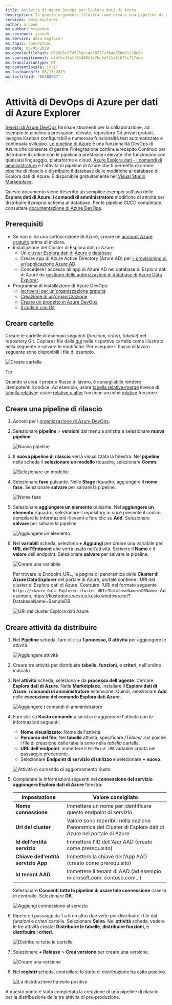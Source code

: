 ```yaml
---
title: Attività di Azure DevOps per Esplora dati di Azure
description: In questo argomento illustra come creare una pipeline di rilascio e distribuire
services: data-explorer
author: orspod
ms.author: orspodek
ms.reviewer: jasonh
ms.service: data-explorer
ms.topic: conceptual
ms.date: 05/05/2019
ms.openlocfilehash: 0628d5c07d7258cc4d68727c364e65bd81c78e8e
ms.sourcegitcommit: d4dfbc34a1f03488e1b7bc5e711a11b72c717ada
ms.translationtype: MT
ms.contentlocale: it-IT
ms.lasthandoff: 06/13/2019
ms.locfileid: "66388987"
---
```

# <a name="azure-devops-task-for-azure-data-explorer"></a>Attività di DevOps di Azure per dati di Azure Explorer

[Servizi di Azure DevOps](https://azure.microsoft.com/services/devops/) fornisce strumenti per la collaborazione, ad esempio le pipeline a prestazioni elevate, repository Git privati gratuiti, lavagne Kanban configurabili e numerose funzionalità test automatizzate e continuata sviluppo. [Le pipeline di Azure](https://azure.microsoft.com/services/devops/pipelines/) è una funzionalità DevOps di Azure che consente di gestire l'integrazione continua/recapito Continuo per distribuire il codice con le pipeline a prestazioni elevate che funzionano con qualsiasi linguaggio, piattaforme e cloud.
[Azure Esplora dati - i comandi di amministratore](https://marketplace.visualstudio.com/items?itemName=Azure-Kusto.PublishToADX) è l'attività di pipeline di Azure che ti permette di creare pipeline di rilascio e distribuire il database delle modifiche ai database di Esplora dati di Azure. È disponibile gratuitamente nel [Visual Studio Marketplace](https://marketplace.visualstudio.com/).

Questo documento viene descritto un semplice esempio sull'uso delle **Esplora dati di Azure: i comandi di amministratore** modifiche di attività per distribuire il proprio schema al database. Per le pipeline CI/CD completate, consultare [documentazione di Azure DevOps](/azure/devops/user-guide/what-is-azure-devops?view=azure-devops#vsts).

## <a name="prerequisites"></a>Prerequisiti

* Se non si ha una sottoscrizione di Azure, creare un [account Azure gratuito](https://azure.microsoft.com/free/) prima di iniziare.
* Installazione del Cluster di Esplora dati di Azure:
    * Un [cluster Esplora dati di Azure e database](/azure/data-explorer/create-cluster-database-portal)
    * Creare app di Azure Active Directory (Azure AD) per [il provisioning di un'applicazione Azure AD](/azure/kusto/management/access-control/how-to-provision-aad-app).
    * Concedere l'accesso all'app di Azure AD nel database di Esplora dati di Azure da [gestione delle autorizzazioni di database di Azure Data Explorer](/azure/data-explorer/manage-database-permissions).
* Programma di installazione di Azure DevOps:
    * [Iscriversi per un'organizzazione gratuita](/azure/devops/user-guide/sign-up-invite-teammates?view=azure-devops)
    * [Creazione di un'organizzazione](/azure/devops/organizations/accounts/create-organization?view=azure-devops)
    * [Creare un progetto in Azure DevOps](/azure/devops/organizations/projects/create-project?view=azure-devops)
    * [Il codice con Git](/azure/devops/user-guide/code-with-git?view=azure-devops)

## <a name="create-folders"></a>Creare cartelle

Creare le cartelle di esempio seguenti (*funzioni*, *criteri*, *tabelle*) nel repository Git. Copiare i file dalla [qui](https://github.com/Azure/azure-kusto-docs-samples/tree/master/DevOps_release_pipeline) nelle rispettive cartelle come illustrato nella seguente e salvare le modifiche. Per eseguire il flusso di lavoro seguente sono disponibili i file di esempio.

![Creare cartelle](media/devops/create-folders.png)

> [!TIP]
> Quando si crea il proprio flusso di lavoro, è consigliabile rendere idempotenti il codice. Ad esempio, usare [tabella relative-merge](/azure/kusto/management/tables#create-merge-tables) invece di [tabella relative](/azure/kusto/management/tables#create-table)e usare [relative o alter](/azure/kusto/management/functions#create-or-alter-function) funzione anziché [relative](/azure/kusto/management/functions#create-function) funzione.

## <a name="create-a-release-pipeline"></a>Creare una pipeline di rilascio

1. Accedi per i [organizzazione di Azure DevOps](https://dev.azure.com/).
1. Selezionare **pipeline** > **versioni** dal menu a sinistra e selezionare **nuova pipeline**.

    ![Nuova pipeline](media/devops/new-pipeline.png)

1. Il **nuova pipeline di rilascio** verrà visualizzata la finestra. Nel **pipeline** nella scheda il **selezionare un modello** riquadro, selezionare **Comm**.

     ![Selezionare un modello:](media/devops/select-template.png)

1. Selezionare **fase** pulsante. Nelle **Stage** riquadro, aggiungere il **nome fase**. Selezionare **salvare** per salvare la pipeline.

    ![Nome fase](media/devops/stage-name.png)

1. Selezionare **aggiungere un elemento** pulsante. Nel **aggiungere un elemento** riquadro, selezionare il repository in cui è presente il codice, compilare le informazioni rilevanti e fare clic su **Add**. Selezionare **salvare** per salvare la pipeline.

    ![Aggiungere un elemento](media/devops/add-artifact.png)

1. Nel **variabili** scheda, seleziona **+ Aggiungi** per creare una variabile per **URL dell'Endpoint** che verrà usato nell'attività. Scrivere il **Name** e il **valore** dell'endpoint. Selezionare **salvare** per salvare la pipeline. 

    ![Creare una variabile](media/devops/create-variable.png)

    Per trovare le Endpoint_URL, la pagina di panoramica delle **Cluster di Azure Data Explorer** nel portale di Azure, portale contiene l'URI del cluster di Esplora dati di Azure. Costruire l'URI nel formato seguente `https://<Azure Data Explorer cluster URI>?DatabaseName=<DBName>`.  Ad esempio, https:\//kustodocs.westus.kusto.windows.net?DatabaseName=SampleDB

    ![URI del cluster Esplora dati Azure](media/devops/adx-cluster-uri.png)

## <a name="create-tasks-to-deploy"></a>Creare attività da distribuire

1. Nel **Pipeline** scheda, fare clic su **1 processo, 0 attività** per aggiungere le attività. 

    ![Aggiungere attività](media/devops/add-task.png)

1. Creare tre attività per distribuire **tabelle**, **funzioni**, e **criteri**, nell'ordine indicato. 

1. Nel **attività** scheda, seleziona **+** da **processo dell'agente**. Cercare **Esplora dati di Azure**. Nelle **Marketplace**, installare il **Esplora dati di Azure: i comandi di amministratore** estensione. Quindi, selezionare **Add** nelle **esecuzione del comando Esplora dati Azure**.

     ![Aggiungere i comandi di amministratore](media/devops/add-admin-commands.png)

1. Fare clic su **Kusto comando** a sinistra e aggiornare l'attività con le informazioni seguenti:
    * **Nome visualizzato**: Nome dell'attività
    * **Percorso del file**: Nel **tabelle** attività, specificare */Tables/* .csl poiché i file di creazione della tabella sono nella *tabella* cartella.
    * **URL dell'endpoint**: immettere il `EndPoint URL`variabile creata nel passaggio precedente.
    * Selezionare **Endpoint di servizio di utilizzo** e selezionare **+ nuovo**.

    ![Attività di comando di aggiornamento Kusto](media/devops/kusto-command-task.png)

1. Completare le informazioni seguenti nel **connessione del servizio aggiungere Esplora dati di Azure** finestra:

    |Impostazione  |Valore consigliato  |
    |---------|---------|
    |**Nome connessione**     |    Immettere un nome per identificare questo endpoint di servizio     |
    |**Url del cluster**    |    Valore sono reperibili nella sezione Panoramica del Cluster di Esplora dati di Azure nel portale di Azure | 
    |**Id dell'entità servizio**    |    Immettere l'ID dell'App AAD (creato come prerequisito)     |
    |**Chiave dell'entità servizio App**     |    Immettere la chiave dell'App AAD (creato come prerequisito)    |
    |**Id tenant AAD**    |      Immettere il tenant di AAD (ad esempio microsoft.com, contoso.com...)    |

    Selezionare **Consenti tutte le pipeline di usare tale connessione** casella di controllo. Selezionare **OK**.

    ![Aggiungi connessione al servizio](media/devops/add-service-connection.png)

1. Ripetere i passaggi da 1 a 5 un altro due volte per distribuire i file dal *funzioni* e *criteri* cartelle. Selezionare **Salva**. Nel **attività** scheda, vedere le tre attività creata: **Distribuire le tabelle**, **distribuire funzioni**, e **distribuire i criteri**.

    ![Distribuire tutte le cartelle](media/devops/deploy-all-folders.png)

1. Selezionare **+ Release** > **Crea versione** per creare una versione.

    ![Creare una versione](media/devops/create-release.png)

1. Nel **registri** scheda, controllare lo stato di distribuzione ha esito positivo.

    ![La distribuzione ha esito positivo](media/devops/deployment-successful.png)

A questo punto è stata completata la creazione di una pipeline di rilascio per la distribuzione delle tre attività di pre-produzione.